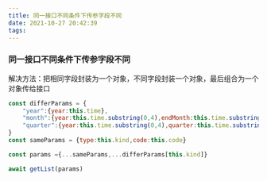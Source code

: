 ```yaml
---
title: 同一接口不同条件下传参字段不同
date: 2021-10-27 20:42:39
tags:
---
```

### 同一接口不同条件下传参字段不同

解决方法：把相同字段封装为一个对象，不同字段封装一个对象，最后组合为一个对象传给接口

```javascript
const differParams = {
    "year":{year:this.time},
    "month":{year:this.time.substring(0,4),endMonth:this.time.substring(4)*1},
    "quarter":{year:this.time.substring(0,4),quarter:this.time.substring(4)*1}
}
const sameParams = {type:this.kind,code:this.code}

const params ={...sameParams,...differParams[this.kind]}

await getList(params)

```
